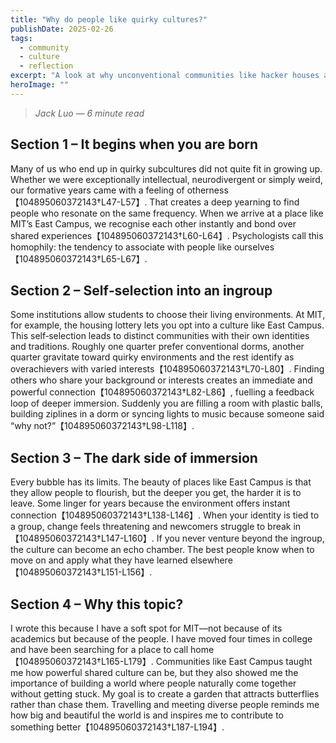 ```yaml
---
title: "Why do people like quirky cultures?"
publishDate: 2025-02-26
tags:
  - community
  - culture
  - reflection
excerpt: "A look at why unconventional communities like hacker houses and East Campus feel like home, the psychology behind self‑selection and the risks of staying too long."
heroImage: ""
---
```


> *Jack Luo — 6 minute read*

## Section 1 – It begins when you are born

Many of us who end up in quirky subcultures did not quite fit in growing up.  Whether we were exceptionally intellectual, neurodivergent or simply weird, our formative years came with a feeling of otherness【104895060372143†L47-L57】.  That creates a deep yearning to find people who resonate on the same frequency.  When we arrive at a place like MIT’s East Campus, we recognise each other instantly and bond over shared experiences【104895060372143†L60-L64】.  Psychologists call this homophily: the tendency to associate with people like ourselves【104895060372143†L65-L67】.

## Section 2 – Self‑selection into an ingroup

Some institutions allow students to choose their living environments.  At MIT, for example, the housing lottery lets you opt into a culture like East Campus.  This self‑selection leads to distinct communities with their own identities and traditions.  Roughly one quarter prefer conventional dorms, another quarter gravitate toward quirky environments and the rest identify as overachievers with varied interests【104895060372143†L70-L80】.  Finding others who share your background or interests creates an immediate and powerful connection【104895060372143†L82-L86】, fuelling a feedback loop of deeper immersion.  Suddenly you are filling a room with plastic balls, building ziplines in a dorm or syncing lights to music because someone said “why not?”【104895060372143†L98-L118】.

## Section 3 – The dark side of immersion

Every bubble has its limits.  The beauty of places like East Campus is that they allow people to flourish, but the deeper you get, the harder it is to leave.  Some linger for years because the environment offers instant connection【104895060372143†L138-L146】.  When your identity is tied to a group, change feels threatening and newcomers struggle to break in【104895060372143†L147-L160】.  If you never venture beyond the ingroup, the culture can become an echo chamber.  The best people know when to move on and apply what they have learned elsewhere【104895060372143†L151-L156】.

## Section 4 – Why this topic?

I wrote this because I have a soft spot for MIT—not because of its academics but because of the people.  I have moved four times in college and have been searching for a place to call home【104895060372143†L165-L179】.  Communities like East Campus taught me how powerful shared culture can be, but they also showed me the importance of building a world where people naturally come together without getting stuck.  My goal is to create a garden that attracts butterflies rather than chase them.  Travelling and meeting diverse people reminds me how big and beautiful the world is and inspires me to contribute to something better【104895060372143†L187-L194】.
